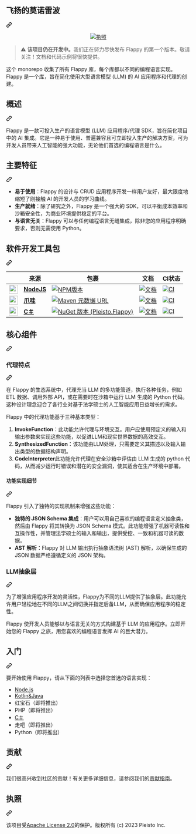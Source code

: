 <div class="Box-sc-g0xbh4-0 bJMeLZ js-snippet-clipboard-copy-unpositioned" data-hpc="true"><article class="markdown-body entry-content container-lg" itemprop="text"><div class="markdown-heading" dir="auto"><h1 tabindex="-1" class="heading-element" dir="auto"><font style="vertical-align: inherit;"><font style="vertical-align: inherit;">飞扬的莫诺雷波</font></font></h1><a id="user-content-flappy-monorepo" class="anchor" aria-label="永久链接：Flappy Monorepo" href="#flappy-monorepo"><svg class="octicon octicon-link" viewBox="0 0 16 16" version="1.1" width="16" height="16" aria-hidden="true"><path d="m7.775 3.275 1.25-1.25a3.5 3.5 0 1 1 4.95 4.95l-2.5 2.5a3.5 3.5 0 0 1-4.95 0 .751.751 0 0 1 .018-1.042.751.751 0 0 1 1.042-.018 1.998 1.998 0 0 0 2.83 0l2.5-2.5a2.002 2.002 0 0 0-2.83-2.83l-1.25 1.25a.751.751 0 0 1-1.042-.018.751.751 0 0 1-.018-1.042Zm-4.69 9.64a1.998 1.998 0 0 0 2.83 0l1.25-1.25a.751.751 0 0 1 1.042.018.751.751 0 0 1 .018 1.042l-1.25 1.25a3.5 3.5 0 1 1-4.95-4.95l2.5-2.5a3.5 3.5 0 0 1 4.95 0 .751.751 0 0 1-.018 1.042.751.751 0 0 1-1.042.018 1.998 1.998 0 0 0-2.83 0l-2.5 2.5a1.998 1.998 0 0 0 0 2.83Z"></path></svg></a></div>
<div align="center" dir="auto">
<p dir="auto"><a href="https://raw.githubusercontent.com/pleisto/flappy/main/LICENSE" rel="nofollow"><img src="https://camo.githubusercontent.com/a4ce3858e578e3d91ba2d4c6335ee965bd835c3a9d981dea770c1fe121a58bdc/68747470733a2f2f696d672e736869656c64732e696f2f6769746875622f6c6963656e73652f706c656973746f2f666c617070792e737667" alt="执照" data-canonical-src="https://img.shields.io/github/license/pleisto/flappy.svg" style="max-width: 100%;"></a></p>
</div>
<blockquote>
<p dir="auto"><g-emoji class="g-emoji" alias="warning"><font style="vertical-align: inherit;"><font style="vertical-align: inherit;">⚠️</font></font></g-emoji> <strong><font style="vertical-align: inherit;"><font style="vertical-align: inherit;">该项目仍在开发中。</font></font></strong><font style="vertical-align: inherit;"><font style="vertical-align: inherit;">我们正在努力尽快发布 Flappy 的第一个版本。敬请关注！文档和代码示例将很快提供。</font></font></p>
</blockquote>
<p dir="auto"><font style="vertical-align: inherit;"><font style="vertical-align: inherit;">这个 monorepo 收集了所有 Flappy 库，每个库都以不同的编程语言实现。 Flappy 是一个库，旨在简化使用大型语言模型 (LLM) 的 AI 应用程序和代理的创建。</font></font></p>
<div class="markdown-heading" dir="auto"><h2 tabindex="-1" class="heading-element" dir="auto"><font style="vertical-align: inherit;"><font style="vertical-align: inherit;">概述</font></font></h2><a id="user-content-overview" class="anchor" aria-label="永久链接：概述" href="#overview"><svg class="octicon octicon-link" viewBox="0 0 16 16" version="1.1" width="16" height="16" aria-hidden="true"><path d="m7.775 3.275 1.25-1.25a3.5 3.5 0 1 1 4.95 4.95l-2.5 2.5a3.5 3.5 0 0 1-4.95 0 .751.751 0 0 1 .018-1.042.751.751 0 0 1 1.042-.018 1.998 1.998 0 0 0 2.83 0l2.5-2.5a2.002 2.002 0 0 0-2.83-2.83l-1.25 1.25a.751.751 0 0 1-1.042-.018.751.751 0 0 1-.018-1.042Zm-4.69 9.64a1.998 1.998 0 0 0 2.83 0l1.25-1.25a.751.751 0 0 1 1.042.018.751.751 0 0 1 .018 1.042l-1.25 1.25a3.5 3.5 0 1 1-4.95-4.95l2.5-2.5a3.5 3.5 0 0 1 4.95 0 .751.751 0 0 1-.018 1.042.751.751 0 0 1-1.042.018 1.998 1.998 0 0 0-2.83 0l-2.5 2.5a1.998 1.998 0 0 0 0 2.83Z"></path></svg></a></div>
<p dir="auto"><font style="vertical-align: inherit;"><font style="vertical-align: inherit;">Flappy 是一款可投入生产的语言模型 (LLM) 应用程序/代理 SDK，旨在简化项目中的 AI 集成。它是一种易于使用、普遍兼容且可立即投入生产的解决方案，可为开发人员带来人工智能的强大功能，无论他们首选的编程语言是什么。</font></font></p>
<div class="markdown-heading" dir="auto"><h2 tabindex="-1" class="heading-element" dir="auto"><font style="vertical-align: inherit;"><font style="vertical-align: inherit;">主要特征</font></font></h2><a id="user-content-key-features" class="anchor" aria-label="永久链接：主要特点" href="#key-features"><svg class="octicon octicon-link" viewBox="0 0 16 16" version="1.1" width="16" height="16" aria-hidden="true"><path d="m7.775 3.275 1.25-1.25a3.5 3.5 0 1 1 4.95 4.95l-2.5 2.5a3.5 3.5 0 0 1-4.95 0 .751.751 0 0 1 .018-1.042.751.751 0 0 1 1.042-.018 1.998 1.998 0 0 0 2.83 0l2.5-2.5a2.002 2.002 0 0 0-2.83-2.83l-1.25 1.25a.751.751 0 0 1-1.042-.018.751.751 0 0 1-.018-1.042Zm-4.69 9.64a1.998 1.998 0 0 0 2.83 0l1.25-1.25a.751.751 0 0 1 1.042.018.751.751 0 0 1 .018 1.042l-1.25 1.25a3.5 3.5 0 1 1-4.95-4.95l2.5-2.5a3.5 3.5 0 0 1 4.95 0 .751.751 0 0 1-.018 1.042.751.751 0 0 1-1.042.018 1.998 1.998 0 0 0-2.83 0l-2.5 2.5a1.998 1.998 0 0 0 0 2.83Z"></path></svg></a></div>
<ul dir="auto">
<li><strong><font style="vertical-align: inherit;"><font style="vertical-align: inherit;">易于使用</font></font></strong><font style="vertical-align: inherit;"><font style="vertical-align: inherit;">：Flappy 的设计与 CRUD 应用程序开发一样用户友好，最大限度地缩短了刚接触 AI 的开发人员的学习曲线。</font></font></li>
<li><strong><font style="vertical-align: inherit;"><font style="vertical-align: inherit;">生产就绪</font></font></strong><font style="vertical-align: inherit;"><font style="vertical-align: inherit;">：除了研究之外，Flappy 是一个强大的 SDK，可以平衡成本效率和沙箱安全性，为商业环境提供稳定的平台。</font></font></li>
<li><strong><font style="vertical-align: inherit;"><font style="vertical-align: inherit;">与语言无关</font></font></strong><font style="vertical-align: inherit;"><font style="vertical-align: inherit;">：Flappy 可以与任何编程语言无缝集成，除非您的应用程序明确要求，否则无需使用 Python。</font></font></li>
</ul>
<div class="markdown-heading" dir="auto"><h2 tabindex="-1" class="heading-element" dir="auto"><font style="vertical-align: inherit;"><font style="vertical-align: inherit;">软件开发工具包</font></font></h2><a id="user-content-sdk" class="anchor" aria-label="永久链接：SDK" href="#sdk"><svg class="octicon octicon-link" viewBox="0 0 16 16" version="1.1" width="16" height="16" aria-hidden="true"><path d="m7.775 3.275 1.25-1.25a3.5 3.5 0 1 1 4.95 4.95l-2.5 2.5a3.5 3.5 0 0 1-4.95 0 .751.751 0 0 1 .018-1.042.751.751 0 0 1 1.042-.018 1.998 1.998 0 0 0 2.83 0l2.5-2.5a2.002 2.002 0 0 0-2.83-2.83l-1.25 1.25a.751.751 0 0 1-1.042-.018.751.751 0 0 1-.018-1.042Zm-4.69 9.64a1.998 1.998 0 0 0 2.83 0l1.25-1.25a.751.751 0 0 1 1.042.018.751.751 0 0 1 .018 1.042l-1.25 1.25a3.5 3.5 0 1 1-4.95-4.95l2.5-2.5a3.5 3.5 0 0 1 4.95 0 .751.751 0 0 1-.018 1.042.751.751 0 0 1-1.042.018 1.998 1.998 0 0 0-2.83 0l-2.5 2.5a1.998 1.998 0 0 0 0 2.83Z"></path></svg></a></div>
<table>
<thead>
<tr>
<th></th>
<th><font style="vertical-align: inherit;"><font style="vertical-align: inherit;">来源</font></font></th>
<th><font style="vertical-align: inherit;"><font style="vertical-align: inherit;">包裹</font></font></th>
<th><font style="vertical-align: inherit;"><font style="vertical-align: inherit;">文档</font></font></th>
<th><font style="vertical-align: inherit;"><font style="vertical-align: inherit;">CI状态</font></font></th>
</tr>
</thead>
<tbody>
<tr>
<td><a target="_blank" rel="noopener noreferrer" href="/pleisto/flappy/blob/main/assets/languages/nodejs.png"><img src="/pleisto/flappy/raw/main/assets/languages/nodejs.png" width="24px" height="24px" style="max-width: 100%;"></a></td>
<td><a href="/pleisto/flappy/blob/main/packages/nodejs/README.md"><strong><font style="vertical-align: inherit;"><font style="vertical-align: inherit;">NodeJS</font></font></strong></a></td>
<td><a href="https://npmjs.org/package/@pleisto/node-flappy" rel="nofollow"><img src="https://camo.githubusercontent.com/4b579ac725b5489d54a45aae17040b9b73c09f1f81c38f501fc69d2a25679065/68747470733a2f2f696d672e736869656c64732e696f2f6e706d2f762f253430706c656973746f2f6e6f64652d666c617070792f6e6578742e737667" alt="NPM版本" data-canonical-src="https://img.shields.io/npm/v/%40pleisto/node-flappy/next.svg" style="max-width: 100%;"></a></td>
<td><a href="https://flappy.pleisto.com" rel="nofollow"><img src="https://camo.githubusercontent.com/60e365ea48b4450f6a1cd42d18c84d57b31a02d9956b113fe1de268fc4bb7f17/68747470733a2f2f696d672e736869656c64732e696f2f62616467652f646f63756d656e746174696f6e2d646f63756d656e746174696f6e2e737667" alt="文档" data-canonical-src="https://img.shields.io/badge/documentation-documentation.svg" style="max-width: 100%;"></a></td>
<td><a href="https://github.com/pleisto/flappy/actions/workflows/nodejs-ci.yml"><img src="https://camo.githubusercontent.com/c6480bf3a04352e4eab459b444b683e49fed5b704638309c4a9ad836f627ec4e/68747470733a2f2f696d672e736869656c64732e696f2f6769746875622f616374696f6e732f776f726b666c6f772f7374617475732f706c656973746f2f666c617070792f6e6f64656a732d63692e796d6c2e737667" alt="CI" data-canonical-src="https://img.shields.io/github/actions/workflow/status/pleisto/flappy/nodejs-ci.yml.svg" style="max-width: 100%;"></a></td>
</tr>
<tr>
<td><a target="_blank" rel="noopener noreferrer" href="/pleisto/flappy/blob/main/assets/languages/java.svg"><img src="/pleisto/flappy/raw/main/assets/languages/java.svg" width="24px" height="24px" style="max-width: 100%;"></a></td>
<td><a href="/pleisto/flappy/blob/main/packages/kotlin/README.md"><strong><font style="vertical-align: inherit;"><font style="vertical-align: inherit;">爪哇</font></font></strong></a></td>
<td><a href="https://central.sonatype.com/artifact/com.pleisto/flappy" rel="nofollow"><img src="https://camo.githubusercontent.com/2bc95db700d2ec646807f1371bf0440fba2e484b1134878a7845f8c4e47f4cff/68747470733a2f2f696d672e736869656c64732e696f2f6d6176656e2d6d657461646174612f762e7376673f6d6574616461746155726c3d68747470732533412532462532467265706f312e6d6176656e2e6f72672532466d6176656e32253246636f6d253246706c656973746f253246666c617070792532466d6176656e2d6d657461646174612e786d6c26636f6c6f723d626c7565" alt="Maven 元数据 URL" data-canonical-src="https://img.shields.io/maven-metadata/v.svg?metadataUrl=https%3A%2F%2Frepo1.maven.org%2Fmaven2%2Fcom%2Fpleisto%2Fflappy%2Fmaven-metadata.xml&amp;color=blue" style="max-width: 100%;"></a></td>
<td><a href="https://javadoc.io/doc/com.pleisto/flappy" rel="nofollow"><img src="https://camo.githubusercontent.com/60e365ea48b4450f6a1cd42d18c84d57b31a02d9956b113fe1de268fc4bb7f17/68747470733a2f2f696d672e736869656c64732e696f2f62616467652f646f63756d656e746174696f6e2d646f63756d656e746174696f6e2e737667" alt="文档" data-canonical-src="https://img.shields.io/badge/documentation-documentation.svg" style="max-width: 100%;"></a></td>
<td><a href="https://github.com/pleisto/flappy/actions/workflows/kotlin-ci.yml"><img src="https://camo.githubusercontent.com/a96e520455e0b3a3babe1df12dfbfaba91784bdca3183e3094d14c7202d5e1dd/68747470733a2f2f696d672e736869656c64732e696f2f6769746875622f616374696f6e732f776f726b666c6f772f7374617475732f706c656973746f2f666c617070792f6b6f746c696e2d63692e796d6c2e737667" alt="CI" data-canonical-src="https://img.shields.io/github/actions/workflow/status/pleisto/flappy/kotlin-ci.yml.svg" style="max-width: 100%;"></a></td>
</tr>
<tr>
<td><a target="_blank" rel="noopener noreferrer" href="/pleisto/flappy/blob/main/assets/languages/csharp.svg"><img src="/pleisto/flappy/raw/main/assets/languages/csharp.svg" width="24px" height="24px" style="max-width: 100%;"></a></td>
<td><a href="/pleisto/flappy/blob/main/packages/csharp/README.md"><strong><font style="vertical-align: inherit;"><font style="vertical-align: inherit;">C＃</font></font></strong></a></td>
<td><a href="https://www.nuget.org/packages/Pleisto.Flappy/" rel="nofollow"><img src="https://camo.githubusercontent.com/f01b376ccf3251394dce9b85d056ae283332e5c7546ec4904816824cf2beb96d/68747470733a2f2f696d672e736869656c64732e696f2f6e756765742f762f506c656973746f2e466c617070792e7376673f7374796c653d666c61742d737175617265" alt="NuGet 版本 (Pleisto.Flappy)" data-canonical-src="https://img.shields.io/nuget/v/Pleisto.Flappy.svg?style=flat-square" style="max-width: 100%;"></a></td>
<td><a href="https://flappy.pleisto.com" rel="nofollow"><img src="https://camo.githubusercontent.com/60e365ea48b4450f6a1cd42d18c84d57b31a02d9956b113fe1de268fc4bb7f17/68747470733a2f2f696d672e736869656c64732e696f2f62616467652f646f63756d656e746174696f6e2d646f63756d656e746174696f6e2e737667" alt="文档" data-canonical-src="https://img.shields.io/badge/documentation-documentation.svg" style="max-width: 100%;"></a></td>
<td><a href="https://github.com/pleisto/flappy/actions/workflows/csharp-ci.yml"><img src="https://camo.githubusercontent.com/9d21c4ae02b8f1763751d6c8c66e009bb35bf0367118bcc9c1690ef14023674e/68747470733a2f2f696d672e736869656c64732e696f2f6769746875622f616374696f6e732f776f726b666c6f772f7374617475732f706c656973746f2f666c617070792f6373686172702d63692e796d6c2e737667" alt="CI" data-canonical-src="https://img.shields.io/github/actions/workflow/status/pleisto/flappy/csharp-ci.yml.svg" style="max-width: 100%;"></a></td>
</tr>
</tbody>
</table>
<div class="markdown-heading" dir="auto"><h2 tabindex="-1" class="heading-element" dir="auto"><font style="vertical-align: inherit;"><font style="vertical-align: inherit;">核心组件</font></font></h2><a id="user-content-core-components" class="anchor" aria-label="永久链接：核心组件" href="#core-components"><svg class="octicon octicon-link" viewBox="0 0 16 16" version="1.1" width="16" height="16" aria-hidden="true"><path d="m7.775 3.275 1.25-1.25a3.5 3.5 0 1 1 4.95 4.95l-2.5 2.5a3.5 3.5 0 0 1-4.95 0 .751.751 0 0 1 .018-1.042.751.751 0 0 1 1.042-.018 1.998 1.998 0 0 0 2.83 0l2.5-2.5a2.002 2.002 0 0 0-2.83-2.83l-1.25 1.25a.751.751 0 0 1-1.042-.018.751.751 0 0 1-.018-1.042Zm-4.69 9.64a1.998 1.998 0 0 0 2.83 0l1.25-1.25a.751.751 0 0 1 1.042.018.751.751 0 0 1 .018 1.042l-1.25 1.25a3.5 3.5 0 1 1-4.95-4.95l2.5-2.5a3.5 3.5 0 0 1 4.95 0 .751.751 0 0 1-.018 1.042.751.751 0 0 1-1.042.018 1.998 1.998 0 0 0-2.83 0l-2.5 2.5a1.998 1.998 0 0 0 0 2.83Z"></path></svg></a></div>
<div class="markdown-heading" dir="auto"><h3 tabindex="-1" class="heading-element" dir="auto"><font style="vertical-align: inherit;"><font style="vertical-align: inherit;">代理特点</font></font></h3><a id="user-content-agent-features" class="anchor" aria-label="永久链接：代理功能" href="#agent-features"><svg class="octicon octicon-link" viewBox="0 0 16 16" version="1.1" width="16" height="16" aria-hidden="true"><path d="m7.775 3.275 1.25-1.25a3.5 3.5 0 1 1 4.95 4.95l-2.5 2.5a3.5 3.5 0 0 1-4.95 0 .751.751 0 0 1 .018-1.042.751.751 0 0 1 1.042-.018 1.998 1.998 0 0 0 2.83 0l2.5-2.5a2.002 2.002 0 0 0-2.83-2.83l-1.25 1.25a.751.751 0 0 1-1.042-.018.751.751 0 0 1-.018-1.042Zm-4.69 9.64a1.998 1.998 0 0 0 2.83 0l1.25-1.25a.751.751 0 0 1 1.042.018.751.751 0 0 1 .018 1.042l-1.25 1.25a3.5 3.5 0 1 1-4.95-4.95l2.5-2.5a3.5 3.5 0 0 1 4.95 0 .751.751 0 0 1-.018 1.042.751.751 0 0 1-1.042.018 1.998 1.998 0 0 0-2.83 0l-2.5 2.5a1.998 1.998 0 0 0 0 2.83Z"></path></svg></a></div>
<p dir="auto"><font style="vertical-align: inherit;"><font style="vertical-align: inherit;">在 Flappy 的生态系统中，代理充当 LLM 的多功能管道，执行各种任务，例如 ETL 数据、调用外部 API，或在需要时在沙箱中运行 LLM 生成的 Python 代码。这种设计理念迎合了各行业对基于法学硕士的人工智能应用日益增长的需求。</font></font></p>
<p dir="auto"><font style="vertical-align: inherit;"><font style="vertical-align: inherit;">Flappy 中的代理功能基于三种基本类型：</font></font></p>
<ol dir="auto">
<li><strong><font style="vertical-align: inherit;"><font style="vertical-align: inherit;">InvokeFunction</font></font></strong><font style="vertical-align: inherit;"><font style="vertical-align: inherit;">：此功能允许代理与环境交互。用户应使用预定义的输入和输出参数来实现这些功能，以促进LLM和现实世界数据的高效交互。</font></font></li>
<li><strong><font style="vertical-align: inherit;"><font style="vertical-align: inherit;">SynthesizedFunction</font></font></strong><font style="vertical-align: inherit;"><font style="vertical-align: inherit;">：该功能由LLM处理，只需要定义其描述以及输入输出类型的数据结构声明。</font></font></li>
<li><strong><font style="vertical-align: inherit;"><font style="vertical-align: inherit;">CodeInterpreter</font></font></strong><font style="vertical-align: inherit;"><font style="vertical-align: inherit;">此功能允许代理在安全沙箱中评估由 LLM 生成的 python 代码，从而减少运行时错误和潜在的安全漏洞，使其适合在生产环境中部署。</font></font></li>
</ol>
<div class="markdown-heading" dir="auto"><h4 tabindex="-1" class="heading-element" dir="auto"><font style="vertical-align: inherit;"><font style="vertical-align: inherit;">功能实现细节</font></font></h4><a id="user-content-function-implementation-details" class="anchor" aria-label="永久链接：功能实现细节" href="#function-implementation-details"><svg class="octicon octicon-link" viewBox="0 0 16 16" version="1.1" width="16" height="16" aria-hidden="true"><path d="m7.775 3.275 1.25-1.25a3.5 3.5 0 1 1 4.95 4.95l-2.5 2.5a3.5 3.5 0 0 1-4.95 0 .751.751 0 0 1 .018-1.042.751.751 0 0 1 1.042-.018 1.998 1.998 0 0 0 2.83 0l2.5-2.5a2.002 2.002 0 0 0-2.83-2.83l-1.25 1.25a.751.751 0 0 1-1.042-.018.751.751 0 0 1-.018-1.042Zm-4.69 9.64a1.998 1.998 0 0 0 2.83 0l1.25-1.25a.751.751 0 0 1 1.042.018.751.751 0 0 1 .018 1.042l-1.25 1.25a3.5 3.5 0 1 1-4.95-4.95l2.5-2.5a3.5 3.5 0 0 1 4.95 0 .751.751 0 0 1-.018 1.042.751.751 0 0 1-1.042.018 1.998 1.998 0 0 0-2.83 0l-2.5 2.5a1.998 1.998 0 0 0 0 2.83Z"></path></svg></a></div>
<p dir="auto"><font style="vertical-align: inherit;"><font style="vertical-align: inherit;">Flappy 引入了独特的实现机制来增强这些功能：</font></font></p>
<ul dir="auto">
<li><strong><font style="vertical-align: inherit;"><font style="vertical-align: inherit;">独特的 JSON Schema 集成</font></font></strong><font style="vertical-align: inherit;"><font style="vertical-align: inherit;">：用户可以用自己喜欢的编程语言定义抽象类，然后由 Flappy 将其转换为 JSON Schema 模式。此功能增强了机器可读性和互操作性，并管理法学硕士的输入和输出，提供受控、一致和机器可读的数据。</font></font></li>
<li><strong><font style="vertical-align: inherit;"><font style="vertical-align: inherit;">AST 解析</font></font></strong><font style="vertical-align: inherit;"><font style="vertical-align: inherit;">：Flappy 对 LLM 输出执行抽象语法树 (AST) 解析，以确保生成的 JSON 数据严格遵循定义的 JSON 架构。</font></font></li>
</ul>
<div class="markdown-heading" dir="auto"><h3 tabindex="-1" class="heading-element" dir="auto"><font style="vertical-align: inherit;"><font style="vertical-align: inherit;">LLM抽象层</font></font></h3><a id="user-content-llm-abstraction-layer" class="anchor" aria-label="永久链接：LLM 抽象层" href="#llm-abstraction-layer"><svg class="octicon octicon-link" viewBox="0 0 16 16" version="1.1" width="16" height="16" aria-hidden="true"><path d="m7.775 3.275 1.25-1.25a3.5 3.5 0 1 1 4.95 4.95l-2.5 2.5a3.5 3.5 0 0 1-4.95 0 .751.751 0 0 1 .018-1.042.751.751 0 0 1 1.042-.018 1.998 1.998 0 0 0 2.83 0l2.5-2.5a2.002 2.002 0 0 0-2.83-2.83l-1.25 1.25a.751.751 0 0 1-1.042-.018.751.751 0 0 1-.018-1.042Zm-4.69 9.64a1.998 1.998 0 0 0 2.83 0l1.25-1.25a.751.751 0 0 1 1.042.018.751.751 0 0 1 .018 1.042l-1.25 1.25a3.5 3.5 0 1 1-4.95-4.95l2.5-2.5a3.5 3.5 0 0 1 4.95 0 .751.751 0 0 1-.018 1.042.751.751 0 0 1-1.042.018 1.998 1.998 0 0 0-2.83 0l-2.5 2.5a1.998 1.998 0 0 0 0 2.83Z"></path></svg></a></div>
<p dir="auto"><font style="vertical-align: inherit;"><font style="vertical-align: inherit;">为了增强应用程序开发的灵活性，Flappy为不同的LLM提供了抽象层。此功能允许用户轻松地在不同的LLM之间切换并指定后备LLM，从而确保应用程序的稳定性。</font></font></p>
<p dir="auto"><font style="vertical-align: inherit;"><font style="vertical-align: inherit;">Flappy 使开发人员能够以与语言无关的方式构建基于 LLM 的应用程序。立即开始您的 Flappy 之旅，用您喜欢的编程语言发挥 AI 的巨大潜力。</font></font></p>
<div class="markdown-heading" dir="auto"><h2 tabindex="-1" class="heading-element" dir="auto"><font style="vertical-align: inherit;"><font style="vertical-align: inherit;">入门</font></font></h2><a id="user-content-getting-started" class="anchor" aria-label="永久链接：开始使用" href="#getting-started"><svg class="octicon octicon-link" viewBox="0 0 16 16" version="1.1" width="16" height="16" aria-hidden="true"><path d="m7.775 3.275 1.25-1.25a3.5 3.5 0 1 1 4.95 4.95l-2.5 2.5a3.5 3.5 0 0 1-4.95 0 .751.751 0 0 1 .018-1.042.751.751 0 0 1 1.042-.018 1.998 1.998 0 0 0 2.83 0l2.5-2.5a2.002 2.002 0 0 0-2.83-2.83l-1.25 1.25a.751.751 0 0 1-1.042-.018.751.751 0 0 1-.018-1.042Zm-4.69 9.64a1.998 1.998 0 0 0 2.83 0l1.25-1.25a.751.751 0 0 1 1.042.018.751.751 0 0 1 .018 1.042l-1.25 1.25a3.5 3.5 0 1 1-4.95-4.95l2.5-2.5a3.5 3.5 0 0 1 4.95 0 .751.751 0 0 1-.018 1.042.751.751 0 0 1-1.042.018 1.998 1.998 0 0 0-2.83 0l-2.5 2.5a1.998 1.998 0 0 0 0 2.83Z"></path></svg></a></div>
<p dir="auto"><font style="vertical-align: inherit;"><font style="vertical-align: inherit;">要开始使用 Flappy，请从下面的列表中选择您首选的语言实现：</font></font></p>
<ul dir="auto">
<li><a href="/pleisto/flappy/blob/main/packages/nodejs/README.md"><font style="vertical-align: inherit;"><font style="vertical-align: inherit;">Node.js</font></font></a></li>
<li><a href="/pleisto/flappy/blob/main/packages/kotlin/README.md"><font style="vertical-align: inherit;"><font style="vertical-align: inherit;">Kotlin&amp;Java</font></font></a></li>
<li><font style="vertical-align: inherit;"><font style="vertical-align: inherit;">红宝石（即将推出）</font></font></li>
<li><font style="vertical-align: inherit;"><font style="vertical-align: inherit;">PHP（即将推出）</font></font></li>
<li><a href="/pleisto/flappy/blob/main/packages/csharp/README.md"><font style="vertical-align: inherit;"><font style="vertical-align: inherit;">C＃</font></font></a></li>
<li><font style="vertical-align: inherit;"><font style="vertical-align: inherit;">走吧（即将推出）</font></font></li>
<li><font style="vertical-align: inherit;"><font style="vertical-align: inherit;">Python（即将推出）</font></font></li>
</ul>
<div class="markdown-heading" dir="auto"><h2 tabindex="-1" class="heading-element" dir="auto"><font style="vertical-align: inherit;"><font style="vertical-align: inherit;">贡献</font></font></h2><a id="user-content-contributing" class="anchor" aria-label="永久链接：贡献" href="#contributing"><svg class="octicon octicon-link" viewBox="0 0 16 16" version="1.1" width="16" height="16" aria-hidden="true"><path d="m7.775 3.275 1.25-1.25a3.5 3.5 0 1 1 4.95 4.95l-2.5 2.5a3.5 3.5 0 0 1-4.95 0 .751.751 0 0 1 .018-1.042.751.751 0 0 1 1.042-.018 1.998 1.998 0 0 0 2.83 0l2.5-2.5a2.002 2.002 0 0 0-2.83-2.83l-1.25 1.25a.751.751 0 0 1-1.042-.018.751.751 0 0 1-.018-1.042Zm-4.69 9.64a1.998 1.998 0 0 0 2.83 0l1.25-1.25a.751.751 0 0 1 1.042.018.751.751 0 0 1 .018 1.042l-1.25 1.25a3.5 3.5 0 1 1-4.95-4.95l2.5-2.5a3.5 3.5 0 0 1 4.95 0 .751.751 0 0 1-.018 1.042.751.751 0 0 1-1.042.018 1.998 1.998 0 0 0-2.83 0l-2.5 2.5a1.998 1.998 0 0 0 0 2.83Z"></path></svg></a></div>
<p dir="auto"><font style="vertical-align: inherit;"><font style="vertical-align: inherit;">我们很高兴收到社区的贡献！有关更多详细信息，请参阅我们的</font></font><a href="/pleisto/flappy/blob/main/CONTRIBUTING.md"><font style="vertical-align: inherit;"><font style="vertical-align: inherit;">贡献指南</font></font></a><font style="vertical-align: inherit;"><font style="vertical-align: inherit;">。</font></font></p>
<div class="markdown-heading" dir="auto"><h2 tabindex="-1" class="heading-element" dir="auto"><font style="vertical-align: inherit;"><font style="vertical-align: inherit;">执照</font></font></h2><a id="user-content-license" class="anchor" aria-label="永久链接：许可证" href="#license"><svg class="octicon octicon-link" viewBox="0 0 16 16" version="1.1" width="16" height="16" aria-hidden="true"><path d="m7.775 3.275 1.25-1.25a3.5 3.5 0 1 1 4.95 4.95l-2.5 2.5a3.5 3.5 0 0 1-4.95 0 .751.751 0 0 1 .018-1.042.751.751 0 0 1 1.042-.018 1.998 1.998 0 0 0 2.83 0l2.5-2.5a2.002 2.002 0 0 0-2.83-2.83l-1.25 1.25a.751.751 0 0 1-1.042-.018.751.751 0 0 1-.018-1.042Zm-4.69 9.64a1.998 1.998 0 0 0 2.83 0l1.25-1.25a.751.751 0 0 1 1.042.018.751.751 0 0 1 .018 1.042l-1.25 1.25a3.5 3.5 0 1 1-4.95-4.95l2.5-2.5a3.5 3.5 0 0 1 4.95 0 .751.751 0 0 1-.018 1.042.751.751 0 0 1-1.042.018 1.998 1.998 0 0 0-2.83 0l-2.5 2.5a1.998 1.998 0 0 0 0 2.83Z"></path></svg></a></div>
<p dir="auto"><font style="vertical-align: inherit;"><font style="vertical-align: inherit;">该项目受</font></font><a href="/pleisto/flappy/blob/main/LICENSE"><font style="vertical-align: inherit;"><font style="vertical-align: inherit;">Apache License 2.0</font></font></a><font style="vertical-align: inherit;"><font style="vertical-align: inherit;">的保护。版权所有 (c) 2023 Pleisto Inc.</font></font></p>
</article></div>
